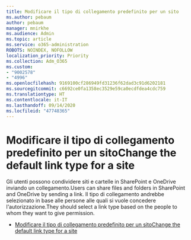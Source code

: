 ```yaml
---
title: Modificare il tipo di collegamento predefinito per un sito
ms.author: pebaum
author: pebaum
manager: mnirkhe
ms.audience: Admin
ms.topic: article
ms.service: o365-administration
ROBOTS: NOINDEX, NOFOLLOW
localization_priority: Priority
ms.collection: Adm_O365
ms.custom:
- "9002578"
- "4996"
ms.openlocfilehash: 9169100cf286949fd31236f62dad3c91d6202181
ms.sourcegitcommit: c6692ce0fa1358ec3529e59ca0ecdfdea4cdc759
ms.translationtype: HT
ms.contentlocale: it-IT
ms.lasthandoff: 09/14/2020
ms.locfileid: "47748365"
---
```

# <a name="change-the-default-link-type-for-a-site"></a><span data-ttu-id="1b05c-102">Modificare il tipo di collegamento predefinito per un sito</span><span class="sxs-lookup"><span data-stu-id="1b05c-102">Change the default link type for a site</span></span>

<span data-ttu-id="1b05c-103">Gli utenti possono condividere siti e cartelle in SharePoint e OneDrive inviando un collegamento.</span><span class="sxs-lookup"><span data-stu-id="1b05c-103">Users can share files and folders in SharePoint and OneDrive by sending a link.</span></span> <span data-ttu-id="1b05c-104">Il tipo di collegamento andrebbe selezionato in base alle persone alle quali si vuole concedere l'autorizzazione.</span><span class="sxs-lookup"><span data-stu-id="1b05c-104">They should select a link type based on the people to whom they want to give permission.</span></span>

- [<span data-ttu-id="1b05c-105">Modificare il tipo di collegamento predefinito per un sito</span><span class="sxs-lookup"><span data-stu-id="1b05c-105">Change the default link type for a site</span></span>](https://docs.microsoft.com/sharepoint/change-default-sharing-link)
